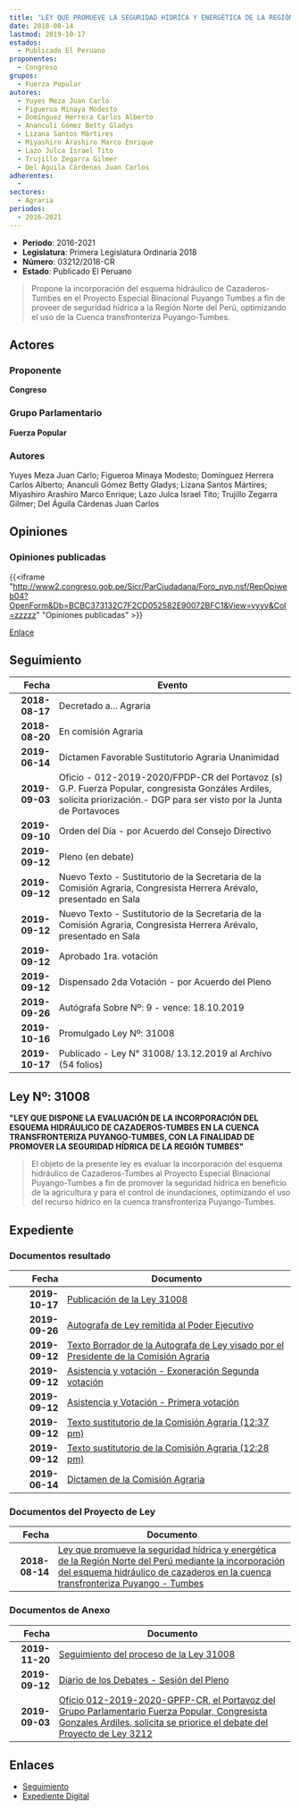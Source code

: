 ```yaml
---
title: "LEY QUE PROMUEVE LA SEGURIDAD HÍDRICA Y ENERGÉTICA DE LA REGIÓN NORTE DEL PERÚ MEDIANTE LA INCORPORACIÓN DEL ESQUEMA HIDRÁULICO DE CAZADEROS EN LA CUENCA TRANSFRONTERIZA PUYANGO-TUMBES"
date: 2018-08-14
lastmod: 2019-10-17
estados: 
  - Publicado El Peruano
proponentes: 
  - Congreso
grupos: 
  - Fuerza Popular
autores: 
  - Yuyes Meza Juan Carlo
  - Figueroa Minaya Modesto
  - Domínguez Herrera Carlos Alberto
  - Ananculi Gómez Betty Gladys
  - Lizana Santos Mártires
  - Miyashiro Arashiro Marco Enrique
  - Lazo Julca Israel Tito
  - Trujillo Zegarra Gilmer
  - Del Águila Cárdenas Juan Carlos
adherentes: 
  - 
sectores: 
  - Agraria
periodos: 
  - 2016-2021
---
```


- **Periodo**: 2016-2021
- **Legislatura**: Primera Legislatura Ordinaria 2018
- **Número**: 03212/2018-CR
- **Estado**: Publicado El Peruano

> Propone la incorporación del esquema hidráulico de Cazaderos-Tumbes en el Proyecto Especial Binacional Puyango Tumbes a fin de proveer de seguridad hídrica a la Región Norte del Perú, optimizando el uso de la Cuenca transfronteriza Puyango-Tumbes.


## Actores

### Proponente

**Congreso**

### Grupo Parlamentario

**Fuerza Popular**

### Autores

Yuyes Meza Juan Carlo; Figueroa Minaya Modesto; Domínguez Herrera Carlos Alberto; Ananculi Gómez Betty Gladys; Lizana Santos Mártires; Miyashiro Arashiro Marco Enrique; Lazo Julca Israel Tito; Trujillo Zegarra Gilmer; Del Águila Cárdenas Juan Carlos


## Opiniones

### Opiniones publicadas

{{<iframe "http://www2.congreso.gob.pe/Sicr/ParCiudadana/Foro_pvp.nsf/RepOpiweb04?OpenForm&Db=BCBC373132C7F2CD052582E90072BFC1&View=yyyy&Col=zzzzz" "Opiniones publicadas" >}}

[Enlace](http://www2.congreso.gob.pe/Sicr/ParCiudadana/Foro_pvp.nsf/RepOpiweb04?OpenForm&Db=BCBC373132C7F2CD052582E90072BFC1&View=yyyy&Col=zzzzz)

## Seguimiento

| Fecha | Evento |
|------:|--------|
| **2018-08-17** | Decretado a... Agraria|
| **2018-08-20** | En comisión Agraria|
| **2019-06-14** | Dictamen Favorable Sustitutorio Agraria Unanimidad|
| **2019-09-03** | Oficio - 012-2019-2020/FPDP-CR del Portavoz (s) G.P. Fuerza Popular, congresista Gonzáles Ardiles, solicita priorización.- DGP para ser visto por la Junta de Portavoces|
| **2019-09-10** | Orden del Día - por Acuerdo del Consejo Directivo|
| **2019-09-12** | Pleno (en debate)|
| **2019-09-12** | Nuevo Texto - Sustitutorio de la Secretaria de la Comisión Agraria, Congresista Herrera Arévalo, presentado en Sala|
| **2019-09-12** | Nuevo Texto - Sustitutorio de la Secretaria de la Comisión Agraria, Congresista Herrera Arévalo, presentado en Sala|
| **2019-09-12** | Aprobado 1ra. votación|
| **2019-09-12** | Dispensado 2da Votación - por Acuerdo del Pleno|
| **2019-09-26** | Autógrafa Sobre Nº: 9 - vence: 18.10.2019|
| **2019-10-16** | Promulgado Ley Nº: 31008|
| **2019-10-17** | Publicado - Ley N° 31008/ 13.12.2019 al Archivo (54 folios)|

## Ley Nº: 31008

**"LEY QUE DISPONE LA EVALUACIÓN DE LA INCORPORACIÓN DEL ESQUEMA HIDRÁULICO DE CAZADEROS-TUMBES EN LA CUENCA TRANSFRONTERIZA PUYANGO-TUMBES, CON LA FINALIDAD DE PROMOVER LA SEGURIDAD HÍDRICA DE LA REGIÓN TUMBES"**

> El objeto de la presente ley es evaluar la incorporación del esquema hidráulico de Cazaderos-Tumbes al Proyecto Especial Binacional Puyango-Tumbes a fin de promover la seguridad hídrica en beneficio de la agricultura y para el control de inundaciones, optimizando el uso del recurso hídrico en la cuenca transfronteriza Puyango-Tumbes.


## Expediente


### Documentos resultado

| Fecha | Documento |
|------:|--------|
| **2019-10-17** | [Publicación de la Ley 31008](http://www.leyes.congreso.gob.pe/Documentos/2016_2021/ADLP/Normas_Legales/31008-LEY.pdf) |
| **2019-09-26** | [Autografa de Ley remitida al Poder Ejecutivo](http://www.leyes.congreso.gob.pe/Documentos/2016_2021/ADLP/Texto_Aprobado/AU0321220190926.pdf) |
| **2019-09-12** | [Texto Borrador de la Autografa de Ley visado por el Presidente de la Comisión Agraria](http://www.leyes.congreso.gob.pe/Documentos/2016_2021/Texto_Borrador_de_Autografa/BAU0321220190916.pdf) |
| **2019-09-12** | [Asistencia y votación - Exoneración Segunda votación](http://www.leyes.congreso.gob.pe/Documentos/2016_2021/Asistencia_y_Votacion/Proyectos_de_Ley/Exoneracion_de_Segunda_Votacion/ESV0321220190912.pdf) |
| **2019-09-12** | [Asistencia y Votación - Primera votación](http://www.leyes.congreso.gob.pe/Documentos/2016_2021/Asistencia_y_Votacion/Proyectos_de_Ley/AV0321220190912.pdf) |
| **2019-09-12** | [Texto sustitutorio de la Comisión Agraria (12:37 pm)](http://www.leyes.congreso.gob.pe/Documentos/2016_2021/Texto_Sustitutorio/Proyectos_de_Ley/TS0321220190912..pdf) |
| **2019-09-12** | [Texto sustitutorio de la Comisión Agraria (12:28 pm)](http://www2.congreso.gob.pe/Sicr/TraDocEstProc/Contdoc01_2011.nsf/Docpub/36919A2E08B13D3A0525847300602350/$FILE/PL03212.pdf) |
| **2019-06-14** | [Dictamen de la Comisión Agraria](http://www.leyes.congreso.gob.pe/Documentos/2016_2021/ADLP/Normas_Legales/30815-LEY.pdf) |

### Documentos del Proyecto de Ley

| Fecha | Documento |
|------:|--------|
| **2018-08-14** | [Ley que promueve la seguridad hídrica y energética de la Región Norte del Perú mediante la incorporación del esquema hidráulico de cazaderos en la cuenca transfronteriza Puyango - Tumbes](http://www.leyes.congreso.gob.pe/Documentos/2016_2021/Proyectos_de_Ley_y_de_Resoluciones_Legislativas/PL0321220180814.PDF) |

### Documentos de Anexo

| Fecha | Documento |
|------:|--------|
| **2019-11-20** | [Seguimiento del proceso de la Ley 31008](http://www.leyes.congreso.gob.pe/Documentos/2016_2021/Seguimiento_de_Proyectos_de_Ley/03212PL20161120.pdf) |
| **2019-09-12** | [Diario de los Debates - Sesión del Pleno](http://www2.congreso.gob.pe/Sicr/DiarioDebates/Publicad.nsf/SesionesPleno/05256D6E0073DFE905258474000ED4E1/$FILE/PLO-2019-10.pdf) |
| **2019-09-03** | [Oficio 012-2019-2020-GPFP-CR, el Portavoz del Grupo Parlamentario Fuerza Popular, Congresista Gonzales Ardiles, solicita se priorice el debate del Proyecto de Ley 3212](http://www.leyes.congreso.gob.pe/Documentos/2016_2021/Oficios/Grupos_Parlamentarios/OFICIO-012-2019-2020-GPFP-CR.pdf) |

## Enlaces 

- [Seguimiento](http://www2.congreso.gob.pe/Sicr/TraDocEstProc/CLProLey2016.nsf/f7fff46988ca05b1052578e100829cc7/d5fa00d13c936f29052582e9006e6a31?OpenDocument)
- [Expediente Digital](http://www2.congreso.gob.pe/Sicr/TraDocEstProc/CLProLey2016.nsf/f7fff46988ca05b1052578e100829cc7/d5fa00d13c936f29052582e9006e6a31?OpenDocument&Click=05257FB7005EB655.eb71d0cf91d8294e05256cdf006b5706/$Body/0.1C6C)
